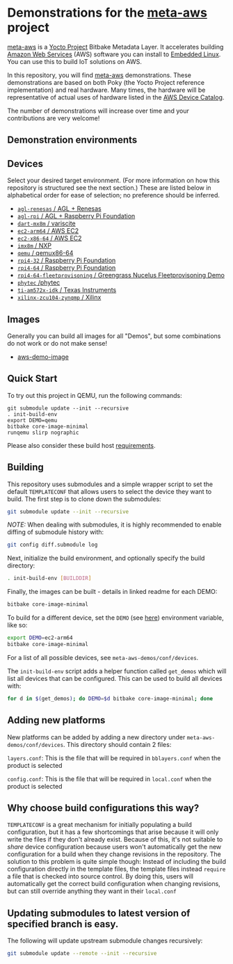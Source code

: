# Demonstrations for the **[meta-aws](https://github.com/aws/meta-aws)** project

[meta-aws](https://github.com/aws/meta-aws) is a [Yocto
Project](https://www.yoctoproject.org/) Bitbake Metadata Layer. It
accelerates building [Amazon Web Services](https://aws.amazon.com)
(AWS) software you can install to [Embedded
Linux](https://elinux.org/Main_Page). You can use this to build IoT
solutions on AWS.

In this repository, you will find
[meta-aws](https://github.com/aws/meta-aws) demonstrations.  These
demonstrations are based on both Poky (the Yocto Project reference implementation)
and real hardware.  Many times, the hardware will be
representative of actual uses of hardware listed in the [AWS Device
Catalog](https://devices.amazonaws.com).

The number of demonstrations will increase over time and your
contributions are very welcome!

## Demonstration environments
## Devices

Select your desired target environment.  (For more information on how this
repository is structured see the next section.) These are listed below in
alphabetical order for ease of selection; no preference should be inferred.

- [`agl-renesas` / AGL + Renesas](meta-aws-demos/conf/devices/agl-renesas/README.md)
- [`agl-rpi` / AGL + Raspberry Pi Foundation](meta-aws-demos/conf/devices/agl-rpi/README.md)
- [`dart-mx8m` / variscite](meta-aws-demos/conf/devices/dart-mx8m/README.md)
- [`ec2-arm64` / AWS EC2](meta-aws-demos/conf/devices/ec2-arm64/README.md)
- [`ec2-x86-64` / AWS EC2](meta-aws-demos/conf/devices/ec2-x86-64/README.md)
- [`imx8m` / NXP](meta-aws-demos/conf/devices/imx8m/README.md)
- [`qemu` / qemux86-64](meta-aws-demos/conf/devices/qemu/README.md)
- [`rpi4-32` / Raspberry Pi Foundation](meta-aws-demos/conf/devices/rpi4-32/README.md)
- [`rpi4-64` / Raspberry Pi Foundation](meta-aws-demos/conf/devices/rpi4-64/README.md)
- [`rpi4-64-fleetprovisoning` / Greengrass Nucelus Fleetprovisoning Demo](meta-aws-demos/conf/devices/rpi4-64-fleetprovisoning/README.md)
- [`phytec` /phytec](meta-aws-demos/conf/devices/phytec/README.md)
- [`ti-am572x-idk` / Texas Instruments](meta-aws-demos/conf/devices/ti-am572x-idk/README.md)
- [`xilinx-zcu104-zynqmp` / Xilinx](meta-aws-demos/conf/devices/xilinx-zcu104-zynqmp/README.md)


## Images
Generally you can build all images for all "Demos", but some combinations do not work or do not make sense!
- [aws-demo-image](meta-aws-demos/recipes-core/images/aws-demo-image/README.md)

## Quick Start

To try out this project in QEMU, run the following commands:

```
git submodule update --init --recursive
. init-build-env
export DEMO=qemu
bitbake core-image-minimal
runqemu slirp nographic
```

Please also consider these build host [requirements](https://docs.yoctoproject.org/ref-manual/system-requirements.html#required-packages-for-the-build-host).

## Building

This repository uses submodules and a simple wrapper script to set the default
`TEMPLATECONF` that allows users to select the device they want to build. The
first step is to clone down the submodules:

```bash
git submodule update --init --recursive
```

*NOTE:* When dealing with submodules, it is highly recommended to enable
diffing of submodule history with:
```bash
git config diff.submodule log
```

Next, initialize the build environment, and optionally specify the build directory:

```bash
. init-build-env [BUILDDIR]
```

Finally, the images can be built - details in linked readme for each DEMO:

```bash
bitbake core-image-minimal
```
To build for a different device, set the `DEMO` (see [here](#Demonstration-environments)) environment variable,
like so:

```bash
export DEMO=ec2-arm64
bitbake core-image-minimal
```

For a list of all possible devices, see `meta-aws-demos/conf/devices`.

The `init-build-env` script adds a helper function called `get_demos` which
will list all devices that can be configured. This can be used to build all devices with:

```bash
for d in $(get_demos); do DEMO=$d bitbake core-image-minimal; done
```

## Adding new platforms

New platforms can be added by adding a new directory under
`meta-aws-demos/conf/devices`. This directory should contain 2 files:

`layers.conf`: This is the file that will be required in `bblayers.conf` when
the product is selected

`config.conf`: This is the file that will be required in `local.conf` when the
product is selected

## Why choose build configurations this way?

`TEMPLATECONF` is a great mechanism for initially populating a build
configuration, but it has a few shortcomings that arise because it will only
write the files if they don't already exist. Because of this, it's not suitable
to _share_ device configuration because users won't automatically get the new
configuration for a build when they change revisions in the repository. The
solution to this problem is quite simple though: Instead of including the build
configuration directly in the template files, the template files instead
`require` a file that is checked into source control. By doing this, users will
automatically get the correct build configuration when changing revisions, but
can still override anything they want in their `local.conf`

## Updating submodules to latest version of specified branch is easy.
The following will update upstream submodule changes recursively:
```bash
git submodule update --remote --init --recursive
```
